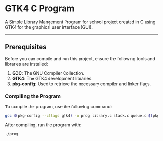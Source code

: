 # GTK4 C Program

A Simple Library Mangement Program for school project created in C using GTK4 for the graphical user interface (GUI).

---

## Prerequisites

Before you can compile and run this project, ensure the following tools and libraries are installed:

1. **GCC**: The GNU Compiler Collection.
2. **GTK4**: The GTK4 development libraries.
3. **pkg-config**: Used to retrieve the necessary compiler and linker flags.

### Compiling the Program
To compile the program, use the following command:
```bash
gcc $(pkg-config --cflags gtk4) -o prog library.c stack.c queue.c $(pkg-config --libs gtk4)
```

After compiling, run the program with:
```bash
./prog  